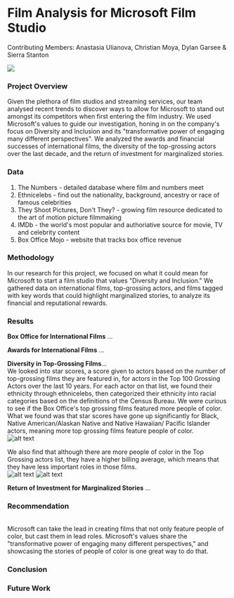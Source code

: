 # Film Analysis for Microsoft Film Studio 
Contributing Members: Anastasia Ulianova, Christian Moya, Dylan Garsee & Sierra Stanton

<img src='https://1.bp.blogspot.com/-LCNdmydj22w/XWBIIYwtbxI/AAAAAAAA09M/IvNxqGxSMKw5vC2YV2zg6tpAM-oB0TNWwCLcBGAs/s1600/00000000mm.png'>

### Project Overview
Given the plethora of film studios and streaming services, our team analysed recent trends to discover ways to allow for Microsoft to stand out amongst its competitors when first entering the film industry. We used Microsoft's values to guide our investigation, honing in on the company's focus on Diversity and Inclusion and its "transformative power of engaging many different perspectives". We analyzed the awards and financial successes of international films, the diversity of the top-grossing actors over the last decade, and the return of investment for marginalized stories.  

### Data 
1. The Numbers - detailed database where film and numbers meet 
2. Ethnicelebs - find out the nationality, background, ancestry or race of famous celebrities
3. They Shoot Pictures, Don't They? - growing film resource dedicated to the art of motion picture filmmaking 
4. IMDb - the world's most popular and authoriative source for movie, TV and celebrity content
5. Box Office Mojo - website that tracks box office revenue 

### Methodology 
In our research for this project, we focused on what it could mean for Microsoft to start a film studio that values "Diversity and Inclusion." We gathered data on international films, top-grossing actors, and films tagged with key words that could highlight marginalized stories, to analyze its financial and reputational rewards.

### Results 
<b>Box Office for International Films</b> ... 

<b>Awards for International Films</b> ... 

<b>Diversity in Top-Grossing Films</b>... 
<br>We looked into star scores, a score given to actors based on the number of top-grossing films they are featured in, for actors in the Top 100 Grossing Actors over the last 10 years. For each actor on that list, we found their ethnicity through ethnicelebs, then categorized their ethnicity into racial categories based on the definitions of the Census Bureau. We were curious to see if the Box Office's top grossing films featured more people of color. What we found was that star scores have gone up significantly for Black, Native American/Alaskan Native and Native Hawaiian/ Pacific Islander actors, meaning more top grossing films feature people of color. 
<br>
![alt text](https://github.com/christianmoya/Phase1_Project/blob/main/average_billing.png?raw=true)


We also find that although there are more people of color in the Top Grossing actors list, they have a higher billing average, which means that they have less important roles in those films. 
<br>
![alt text](https://github.com/christianmoya/Phase1_Project/blob/main/racial_count.png?raw=true)
![alt text](https://github.com/christianmoya/Phase1_Project/blob/main/starscore_average.png?raw=true)


<b>Return of Investment for Marginalized Stories</b> ... 

### Recommendation 
<br> Microsoft can take the lead in creating films that not only feature people of color, but cast them in lead roles. Microsoft's values share the "transformative power of engaging many different perspectives," and showcasing the stories of people of color is one great way to do that. 

### Conclusion 

### Future Work 
